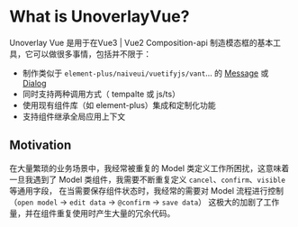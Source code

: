 # What is UnoverlayVue?

Unoverlay Vue 是用于在Vue3 | Vue2 Composition-api 制造模态框的基本工具，它可以做很多事情，包括并不限于：

- 制作类似于 `element-plus/naiveui/vuetifyjs/vant`... 的 [Message](https://element.eleme.cn/#/en-US/component/message) 或 [Dialog](https://element.eleme.cn/#/en-US/component/dialog)
- 同时支持两种调用方式（ tempalte 或 js/ts）
- 使用现有组件库（如 element-plus）集成和定制化功能
- 支持组件继承全局应用上下文

## Motivation

在大量繁琐的业务场景中，我经常被重复的 Model 类定义工作所困扰，这意味着一旦我遇到了 Model 类组件，我需要不断重复定义 `cancel`、`confirm`、`visible` 等通用字段，
在当需要保存组件状态时，我经常的需要对 Model 流程进行控制（`open model` -> `edit data` -> `@confirm` -> `save data`）
这极大的加剧了工作量，并在组件重复使用时产生大量的冗余代码。

